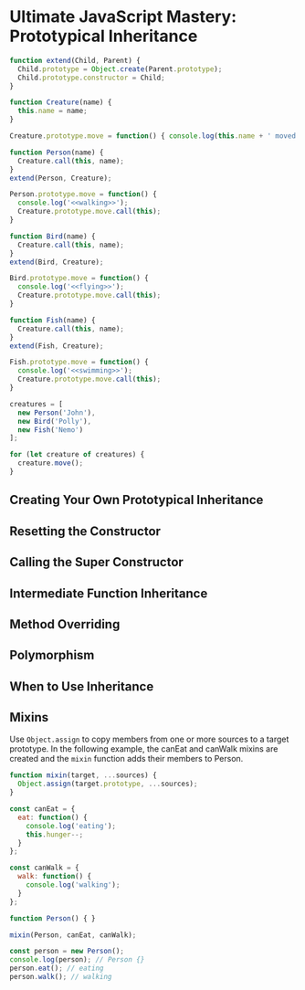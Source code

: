 # Ultimate JavaScript Mastery: Prototypical Inheritance

```javascript
function extend(Child, Parent) {
  Child.prototype = Object.create(Parent.prototype);
  Child.prototype.constructor = Child;
}

function Creature(name) {
  this.name = name;
}

Creature.prototype.move = function() { console.log(this.name + ' moved') }

function Person(name) {
  Creature.call(this, name);
}
extend(Person, Creature);

Person.prototype.move = function() {
  console.log('<<walking>>');
  Creature.prototype.move.call(this);
}

function Bird(name) {
  Creature.call(this, name);
}
extend(Bird, Creature);

Bird.prototype.move = function() {
  console.log('<<flying>>');
  Creature.prototype.move.call(this);
}

function Fish(name) {
  Creature.call(this, name);
}
extend(Fish, Creature);

Fish.prototype.move = function() {
  console.log('<<swimming>>');
  Creature.prototype.move.call(this);
}

creatures = [
  new Person('John'),
  new Bird('Polly'),
  new Fish('Nemo')
];

for (let creature of creatures) {
  creature.move();
}

```

## Creating Your Own Prototypical Inheritance

## Resetting the Constructor

## Calling the Super Constructor

## Intermediate Function Inheritance

## Method Overriding

## Polymorphism

## When to Use Inheritance

## Mixins

Use `Object.assign` to copy members from one or more sources to a target prototype. In
the following example, the canEat and canWalk mixins are created and the `mixin`
function adds their members to Person.

```javascript
function mixin(target, ...sources) {
  Object.assign(target.prototype, ...sources);
}

const canEat = {
  eat: function() {
    console.log('eating');
    this.hunger--;
  }
};

const canWalk = {
  walk: function() {
    console.log('walking');
  }
};

function Person() { }

mixin(Person, canEat, canWalk);

const person = new Person();
console.log(person); // Person {}
person.eat(); // eating
person.walk(); // walking
```
